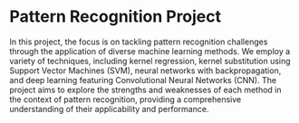 # Pattern Recognition Project
In this project, the focus is on tackling pattern recognition challenges through the application of diverse machine learning methods. We employ a variety of techniques, including kernel regression, kernel substitution using Support Vector Machines (SVM), neural networks with backpropagation, and deep learning featuring Convolutional Neural Networks (CNN). The project aims to explore the strengths and weaknesses of each method in the context of pattern recognition, providing a comprehensive understanding of their applicability and performance.
